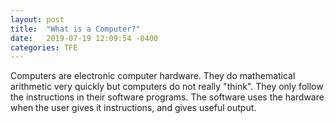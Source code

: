 ```yaml
---
layout: post
title:  "What is a Computer?"
date:   2019-07-19 12:09:54 -0400
categories: TFE
---
```


Computers are electronic computer hardware. They do mathematical arithmetic very quickly but computers do not really "think". They only follow the instructions in their software programs. The software uses the hardware when the user gives it instructions, and gives useful output.
